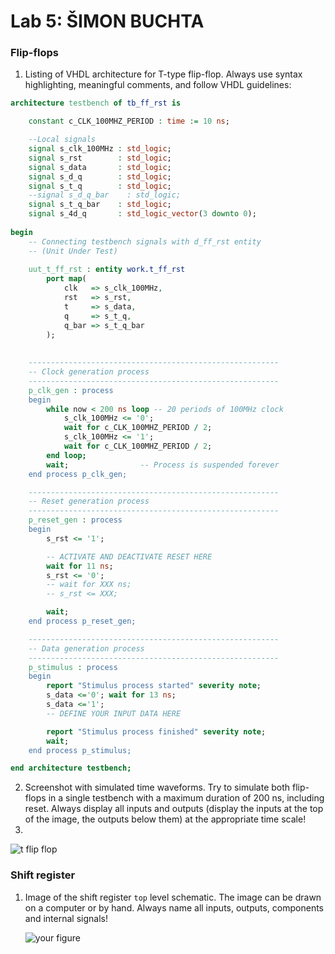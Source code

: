 # Lab 5: ŠIMON BUCHTA

### Flip-flops

1. Listing of VHDL architecture for T-type flip-flop. Always use syntax highlighting, meaningful comments, and follow VHDL guidelines:

```vhdl
architecture testbench of tb_ff_rst is

    constant c_CLK_100MHZ_PERIOD : time := 10 ns;

    --Local signals
    signal s_clk_100MHz : std_logic;
    signal s_rst        : std_logic;
    signal s_data       : std_logic;
    signal s_d_q        : std_logic;
    signal s_t_q        : std_logic;
    --signal s_d_q_bar    : std_logic;
    signal s_t_q_bar    : std_logic;
    signal s_4d_q       : std_logic_vector(3 downto 0);
    
begin
    -- Connecting testbench signals with d_ff_rst entity
    -- (Unit Under Test)
   
    uut_t_ff_rst : entity work.t_ff_rst
        port map(
            clk   => s_clk_100MHz,
            rst   => s_rst,
            t     => s_data,
            q     => s_t_q,
            q_bar => s_t_q_bar
        );
        
  
    --------------------------------------------------------
    -- Clock generation process
    --------------------------------------------------------
    p_clk_gen : process
    begin
        while now < 200 ns loop -- 20 periods of 100MHz clock
            s_clk_100MHz <= '0';
            wait for c_CLK_100MHZ_PERIOD / 2;
            s_clk_100MHz <= '1';
            wait for c_CLK_100MHZ_PERIOD / 2;
        end loop;
        wait;                -- Process is suspended forever
    end process p_clk_gen;

    --------------------------------------------------------
    -- Reset generation process
    --------------------------------------------------------
    p_reset_gen : process
    begin
        s_rst <= '1';

        -- ACTIVATE AND DEACTIVATE RESET HERE
        wait for 11 ns;
        s_rst <= '0';
        -- wait for XXX ns;
        -- s_rst <= XXX;

        wait;
    end process p_reset_gen;

    --------------------------------------------------------
    -- Data generation process
    --------------------------------------------------------
    p_stimulus : process
    begin
        report "Stimulus process started" severity note;
        s_data <='0'; wait for 13 ns;
        s_data <='1';
        -- DEFINE YOUR INPUT DATA HERE

        report "Stimulus process finished" severity note;
        wait;
    end process p_stimulus;

end architecture testbench;
```

2. Screenshot with simulated time waveforms. Try to simulate both flip-flops in a single testbench with a maximum duration of 200 ns, including reset. Always display all inputs and outputs (display the inputs at the top of the image, the outputs below them) at the appropriate time scale!
3. 
![t flip flop](https://user-images.githubusercontent.com/99410540/158691163-140b9c5a-ebaf-492f-b138-33340a1af93e.png)



### Shift register

1. Image of the shift register `top` level schematic. The image can be drawn on a computer or by hand. Always name all inputs, outputs, components and internal signals!

   ![your figure]()
